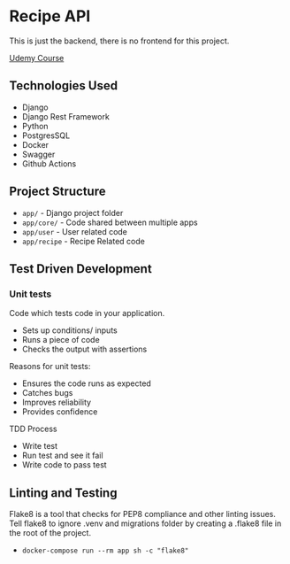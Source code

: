 # Recipe API

This is just the backend, there is no frontend for this project. 

[Udemy Course](https://alteryx.udemy.com/course/django-python-advanced/learn/lecture/32238662#overview)

## Technologies Used
 - Django
 - Django Rest Framework
 - Python
 - PostgresSQL
 - Docker
 - Swagger
 - Github Actions


## Project Structure

- `app/` - Django project folder
- `app/core/` - Code shared between multiple apps
- `app/user` - User related code
- `app/recipe` - Recipe Related code

## Test Driven Development

### Unit tests
Code which tests code in your application.
- Sets up conditions/ inputs
- Runs a piece of code
- Checks the output with assertions

Reasons for unit tests:
- Ensures the code runs as expected
- Catches bugs
- Improves reliability
- Provides confidence

TDD Process
 - Write test
 - Run test and see it fail
 - Write code to pass test


## Linting and Testing

Flake8 is a tool that checks for PEP8 compliance and other linting issues.
Tell flake8 to ignore .venv and migrations folder by creating a .flake8 file in the root of the project.

- `docker-compose run --rm app sh -c "flake8"`

